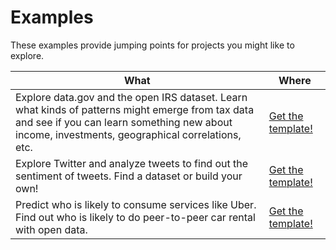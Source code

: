 # Examples

These examples provide jumping points for projects you might like to explore.




|  What                                | Where                                |
|--------------------------------------|--------------------------------------|
|  Explore data.gov and the open IRS dataset.  Learn what kinds of patterns might emerge from tax data and see if you can learn something new about income, investments, geographical correlations, etc. | [Get the template!](./group_project_example_data-gov.md)|
| Explore Twitter and analyze tweets to find out the sentiment of tweets.  Find a dataset or build your own! | [Get the template!](./group_project_example_twitter.md) |
| Predict who is likely to consume services like Uber.  Find out who is likely to do peer-to-peer car rental with open data. | [Get the template!](./group_project_example_uberlytics.md) |
